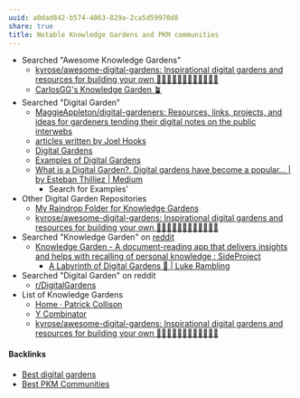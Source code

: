 ```yaml
---
uuid: a0dad842-b574-4063-829a-2ca5d59970d8
share: true
title: Notable Knowledge Gardens and PKM communities
---
```

* Searched "Awesome Knowledge Gardens"
	* [kyrose/awesome-digital-gardens: Inspirational digital gardens and resources for building your own 🍄🌻🌺🌿🌷🌼🌳🌻🌷🌼🌼🌻](https://github.com/kyrose/awesome-digital-gardens)
	* [CarlosGG's Knowledge Garden 🪴](https://carlos-gg.github.io/digitalgarden/)
* Searched "Digital Garden"
	* [MaggieAppleton/digital-gardeners: Resources, links, projects, and ideas for gardeners tending their digital notes on the public interwebs](https://github.com/MaggieAppleton/digital-gardeners)
	* [articles written by Joel Hooks](https://joelhooks.com/)
	* [Digital Gardens](https://old.reddit.com/r/DigitalGardens/)
	* [Examples of Digital Gardens](https://notes.alexkehayias.com/examples-of-digital-gardens/)
	* [What is a Digital Garden?. Digital gardens have become a popular… | by Esteban Thilliez | Medium](https://medium.com/@estebanthi/what-is-a-digital-garden-eeae89c7c483)
		* Search for Examples'
* Other Digital Garden Repositories
	* [My Raindrop Folder for Knowledge Gardens](https://raindrop.io/dentropy/knowledge-gardens-31221194)
	* [kyrose/awesome-digital-gardens: Inspirational digital gardens and resources for building your own 🍄🌻🌺🌿🌷🌼🌳🌻🌷🌼🌼🌻](https://github.com/kyrose/awesome-digital-gardens)
* Searched "Knowledge Garden" on [reddit](/c7b0b5e1-52e9-45e9-b17f-8377b7883aa5)
	* [Knowledge Garden - A document-reading app that delivers insights and helps with recalling of personal knowledge : SideProject](https://old.reddit.com/r/SideProject/comments/114xddp/knowledge_garden_a_documentreading_app_that/)
		* [A Labyrinth of Digital Gardens 🌱 | Luke Rambling](https://lukerambling.de/posts/labyrinth-of-digital-gardens/)
* Searched "Digital Garden" on reddit
	* [r/DigitalGardens](https://old.reddit.com/r/DigitalGardens/)
* List of Knowledge Gardens
	* [Home · Patrick Collison](https://patrickcollison.com/)
	* [Y Combinator](https://www.ycombinator.com/blog/author/paul-graham)
	* [kyrose/awesome-digital-gardens: Inspirational digital gardens and resources for building your own 🍄🌻🌺🌿🌷🌼🌳🌻🌷🌼🌼🌻](https://github.com/kyrose/awesome-digital-gardens)

#### Backlinks

* [Best digital gardens](/cced3e77-0e6a-4cd9-a354-1b8473d925c1)
* [Best PKM Communities](/a9b9f0fe-e661-4cb0-b67d-1f4409f09b72)